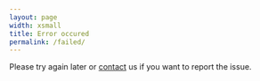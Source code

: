 ```yaml
---
layout: page
width: xsmall
title: Error occured
permalink: /failed/
---
```


Please try again later or <a href="/contact/">contact</a> us if you want to report the issue.

